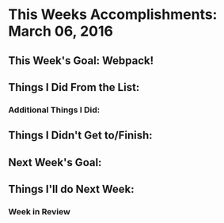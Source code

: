 # This Weeks Accomplishments: March 06, 2016

## This Week's Goal: Webpack!

## Things I Did From the List:

### Additional Things I Did:

## Things I Didn't Get to/Finish:

## Next Week's Goal: 

## Things I'll do Next Week:

### Week in Review
